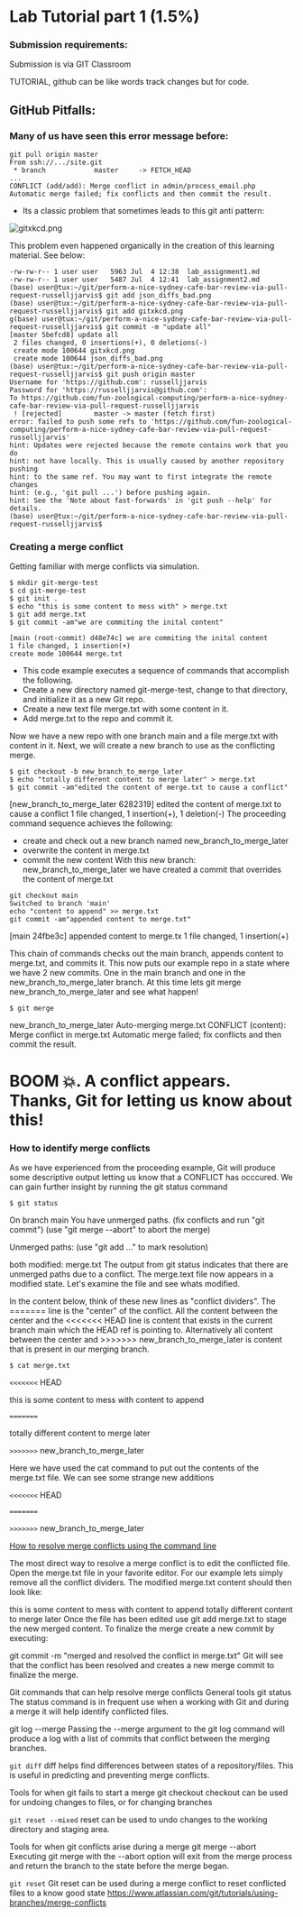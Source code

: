 

# Lab Tutorial part 1 (1.5%)
### Submission requirements:

Submission is via GIT Classroom

TUTORIAL, github can be like words track changes but for code.
## GitHub Pitfalls:


### Many of us have seen this error message before:



```
git pull origin master
From ssh://.../site.git
 * branch            master     -> FETCH_HEAD
...
CONFLICT (add/add): Merge conflict in admin/process_email.php
Automatic merge failed; fix conflicts and then commit the result.
```
* Its a classic problem that sometimes leads to this git anti pattern:

![gitxkcd.png](gitxkcd.png)


This problem even happened organically in the creation of this learning material. See below:
```
-rw-rw-r-- 1 user user   5963 Jul  4 12:38  lab_assignment1.md
-rw-rw-r-- 1 user user   5487 Jul  4 12:41  lab_assignment2.md
(base) user@tux:~/git/perform-a-nice-sydney-cafe-bar-review-via-pull-request-russelljjarvis$ git add json_diffs_bad.png 
(base) user@tux:~/git/perform-a-nice-sydney-cafe-bar-review-via-pull-request-russelljjarvis$ git add gitxkcd.png 
g(base) user@tux:~/git/perform-a-nice-sydney-cafe-bar-review-via-pull-request-russelljjarvis$ git commit -m "update all"
[master 5befcd8] update all
 2 files changed, 0 insertions(+), 0 deletions(-)
 create mode 100644 gitxkcd.png
 create mode 100644 json_diffs_bad.png
(base) user@tux:~/git/perform-a-nice-sydney-cafe-bar-review-via-pull-request-russelljjarvis$ git push origin master
Username for 'https://github.com': russelljjarvis
Password for 'https://russelljjarvis@github.com': 
To https://github.com/fun-zoological-computing/perform-a-nice-sydney-cafe-bar-review-via-pull-request-russelljjarvis
 ! [rejected]        master -> master (fetch first)
error: failed to push some refs to 'https://github.com/fun-zoological-computing/perform-a-nice-sydney-cafe-bar-review-via-pull-request-russelljjarvis'
hint: Updates were rejected because the remote contains work that you do
hint: not have locally. This is usually caused by another repository pushing
hint: to the same ref. You may want to first integrate the remote changes
hint: (e.g., 'git pull ...') before pushing again.
hint: See the 'Note about fast-forwards' in 'git push --help' for details.
(base) user@tux:~/git/perform-a-nice-sydney-cafe-bar-review-via-pull-request-russelljjarvis$ 
```


### Creating a merge conflict
Getting familiar with merge conflicts via simulation.
```
$ mkdir git-merge-test
$ cd git-merge-test
$ git init .
$ echo "this is some content to mess with" > merge.txt
$ git add merge.txt
$ git commit -am"we are commiting the inital content"
```
```
[main (root-commit) d48e74c] we are commiting the inital content
1 file changed, 1 insertion(+)
create mode 100644 merge.txt
```
* This code example executes a sequence of commands that accomplish the following.
* Create a new directory named git-merge-test, change to that directory, and initialize it as a new Git repo.
* Create a new text file merge.txt with some content in it.  
* Add merge.txt to the repo and commit it.

Now we have a new repo with one branch main and a file merge.txt with content in it. Next, we will create a new branch to use as the conflicting merge.
```
$ git checkout -b new_branch_to_merge_later
$ echo "totally different content to merge later" > merge.txt
$ git commit -am"edited the content of merge.txt to cause a conflict"
```
[new_branch_to_merge_later 6282319] edited the content of merge.txt to cause a conflict
1 file changed, 1 insertion(+), 1 deletion(-)
The proceeding command sequence achieves the following:

* create and check out a new branch named new_branch_to_merge_later
* overwrite the content in merge.txt  
* commit the new content
With this new branch: new_branch_to_merge_later we have created a commit that overrides the content of merge.txt
```
git checkout main
Switched to branch 'main'
echo "content to append" >> merge.txt
git commit -am"appended content to merge.txt"
```
[main 24fbe3c] appended content to merge.tx
1 file changed, 1 insertion(+)

This chain of commands checks out the main branch, appends content to merge.txt, and commits it. This now puts our example repo in a state where we have 2 new commits. One in the main branch and one in the new_branch_to_merge_later branch. At this time lets git merge new_branch_to_merge_later and see what happen!
```
$ git merge
```
new_branch_to_merge_later
Auto-merging merge.txt
CONFLICT (content): Merge conflict in merge.txt
Automatic merge failed; fix conflicts and then commit the result.
# BOOM 💥. A conflict appears. Thanks, Git for letting us know about this!

### How to identify merge conflicts
As we have experienced from the proceeding example, Git will produce some descriptive output letting us know that a CONFLICT has occcured. We can gain further insight by running the git status command
```
$ git status
```
On branch main
You have unmerged paths.
(fix conflicts and run "git commit")
(use "git merge --abort" to abort the merge)

Unmerged paths:
(use "git add <file>..." to mark resolution)

both modified:   merge.txt
The output from git status indicates that there are unmerged paths due to a conflict. The merge.text file now appears in a modified state. Let's examine the file and see whats modified.
 
In the content below, think of these new lines as "conflict dividers". The ======= line is the "center" of the conflict. All the content between the center and the <<<<<<< HEAD line is content that exists in the current branch main which the HEAD ref is pointing to. Alternatively all content between the center and >>>>>>> new_branch_to_merge_later is content that is present in our merging branch.
 
```
$ cat merge.txt
```
`<<<<<<<` HEAD
           
this is some content to mess with
content to append
           
`=======`
           
totally different content to merge later

`>>>>>>>` new_branch_to_merge_later

 Here we have used the cat command to put out the contents of the merge.txt file. We can see some strange new additions

`<<<<<<<` HEAD
           
`=======`

```>>>>>>>``` new_branch_to_merge_later



[How to resolve merge conflicts using the command line](https://www.atlassian.com/git/tutorials/using-branches/merge-conflicts)
 
The most direct way to resolve a merge conflict is to edit the conflicted file. Open the merge.txt file in your favorite editor. For our example lets simply remove all the conflict dividers. The modified merge.txt content should then look like:

this is some content to mess with
content to append
totally different content to merge later
Once the file has been edited use git add merge.txt to stage the new merged content. To finalize the merge create a new commit by executing:

git commit -m "merged and resolved the conflict in merge.txt"
Git will see that the conflict has been resolved and creates a new merge commit to finalize the merge.

Git commands that can help resolve merge conflicts
General tools
git status
The status command is in frequent use when a working with Git and during a merge it will help identify conflicted files.

git log --merge
Passing the --merge argument to the git log command will produce a log with a list of commits that conflict between the merging branches.

`git diff`
diff helps find differences between states of a repository/files. This is useful in predicting and preventing merge conflicts.

Tools for when git fails to start a merge
git checkout
checkout can be used for undoing changes to files, or for changing branches

`git reset --mixed`
reset can be used to undo changes to the working directory and staging area.

Tools for when git conflicts arise during a merge
git merge --abort
Executing git merge with the --abort option will exit from the merge process and return the branch to the state before the merge began.

`git reset`
Git reset can be used during a merge conflict to reset conflicted files to a know good state
https://www.atlassian.com/git/tutorials/using-branches/merge-conflicts
